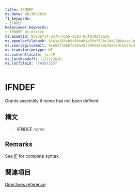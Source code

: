 ```yaml
---
title: IFNDEF
ms.date: 08/30/2018
f1_keywords:
- IFNDEF
helpviewer_keywords:
- IFNDEF directive
ms.assetid: 8c93efc4-9375-45b6-8583-95f0c92f2a3a
ms.openlocfilehash: 94a1e364cb9af6e4b1a35ef52bc24a2888acac1e
ms.sourcegitcommit: 9ee5df398bfd30a42739632de3e165874cb675c3
ms.translationtype: MT
ms.contentlocale: ja-JP
ms.lasthandoff: 11/22/2019
ms.locfileid: "74397355"
---
```

# <a name="ifndef"></a>IFNDEF

Grants assembly if *name* has not been defined.

## <a name="syntax"></a>構文

> **IFNDEF** *name*

## <a name="remarks"></a>Remarks

See [IF](../../assembler/masm/if-masm.md) for complete syntax.

## <a name="see-also"></a>関連項目

[Directives reference](directives-reference.md)

